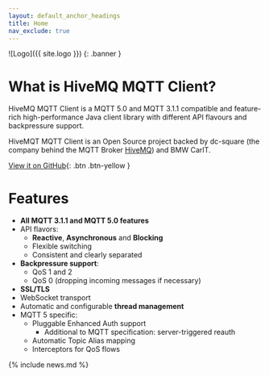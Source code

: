 ```yaml
---
layout: default_anchor_headings
title: Home
nav_exclude: true
---
```


![Logo]({{ site.logo }})
{: .banner }


# What is HiveMQ MQTT Client?

HiveMQ MQTT Client is a MQTT 5.0 and MQTT 3.1.1 compatible and feature-rich high-performance Java client library with 
different API flavours and backpressure support.

HiveMQT MQTT Client is an Open Source project backed by dc-square (the company behind the MQTT Broker 
[HiveMQ](https://www.hivemq.com/)) and BMW CarIT.

[View it on GitHub](https://github.com/hivemq/hivemq-mqtt-client){: .btn .btn-yellow }


# Features

- **All MQTT 3.1.1 and MQTT 5.0 features**
- API flavors:
  - **Reactive**, **Asynchronous** and **Blocking**
  - Flexible switching
  - Consistent and clearly separated
- **Backpressure support**:
  - QoS 1 and 2
  - QoS 0 (dropping incoming messages if necessary)
- **SSL/TLS**
- WebSocket transport
- Automatic and configurable **thread management**
- MQTT 5 specific:
  - Pluggable Enhanced Auth support
    - Additional to MQTT specification: server-triggered reauth
  - Automatic Topic Alias mapping
  - Interceptors for QoS flows

{% include news.md %}
